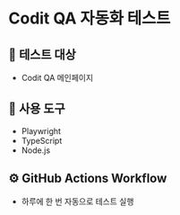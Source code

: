 # Codit QA 자동화 테스트

## 📌 테스트 대상
- Codit QA 메인페이지

## 🧪 사용 도구
- Playwright
- TypeScript
- Node.js

## ⚙️ GitHub Actions Workflow
- 하루에 한 번 자동으로 테스트 실행


